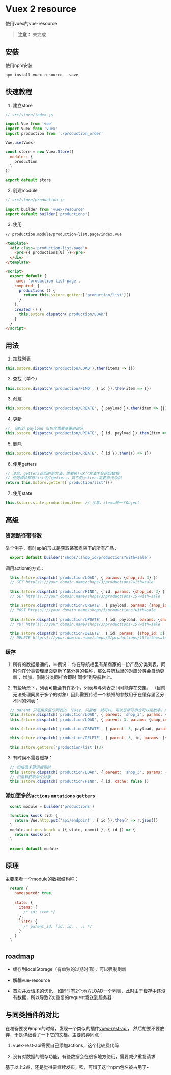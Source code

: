 
# Vuex 2 resource

使用vuex的vue-resource

> **注意：** 未完成



## 安装

使用npm安装
```shell
npm install vuex-resource --save
```


## 快速教程

1. 建立store

  ```js
  // src/store/index.js

  import Vue from 'vue'
  import Vuex from 'vuex'
  import production from './production_order'
  
  Vue.use(Vuex)
  
  const store = new Vuex.Store({
    modules: {
      production
    }
  })
  
  export default store
  ```

2. 创建module

  ```js
  // src/store/production.js

  import builder from 'vuex-resource'
  export default builder('productions')
  ```
  
3. 使用

  ```html
  // production.module/production-list.page/index.vue

  <template>
    <div class='production-list-page'>
      <pre>{{ productions[0] }}</pre>
    </div>
  </template>

  <script>
    export default {
      name: 'production-list-page',
      computed: {
        productions () {
          return this.$store.getters['production/list']()
        }
      },
      created () {
        this.$store.dispatch('production/LOAD')
      }
    }
  </script>
  ```

## 用法

1. 加载列表

  ```js
  this.$store.dispatch('production/LOAD').then(items => {})
  ```

2. 查找（单个）

  ```js
  this.$store.dispatch('production/FIND', { id }).then(item => {})
  ```

3. 创建

  ```js
  this.$store.dispatch('production/CREATE', { payload }).then(item => {})
  ```

4. 更新

  ```js
  // （建议）payload 仅包含需要变更的部分
  this.$store.dispatch('production/UPDATE', { id, payload }).then(item => {})
  ```

5. 删除

  ```js
  this.$store.dispatch('production/CREATE', { id }).then(() => {})
  ```

6. 使用getters

  ```js
  // 注意，getters返回的是方法，需要执行这个方法才会返回数据
  // 任何模块都有list这个getters，其它的getters需要自行添加
  return this.$store.getters['production/list']()
  ```

7. 使用state

  ```js
  this.$store.state.production.items // 注意，items是一个Object
  ```

## 高级

### 资源路径带参数

举个例子，有时api的形式是获取某家商店下的所有产品，
```js
  export default builder('shops/:shop_id/productions?with=sale')
```

调用action的方式：
```js
  this.$store.dispatch('production/LOAD', { params: {shop_id: 3} })
  // GET http(s)://your.domain.name/shops/3/productions?with=sale

  this.$store.dispatch('production/FIND', { id, params: {shop_id: 3} })
  // GET http(s)://your.domain.name/shops/3/productions/15?with=sale

  this.$store.dispatch('production/CREATE', { payload, params: {shop_id: 3} })
  // POST http(s)://your.domain.name/shops/3/productions?with=sale

  this.$store.dispatch('production/UPDATE', { id, payload, params: {shop_id: 3} })
  // PUT http(s)://your.domain.name/shops/3/productions/15?with=sale

  this.$store.dispatch('production/DELETE', { id, params: {shop_id: 3} })
  // DELETE http(s)://your.domain.name/shops/3/productions/15?with=sale
```

### 缓存

1. 所有的数据是通的，举例说：
   你在导航栏里有某商家的一份产品分类列表，同时你在分类管理里面更新了某分类的名称，那么导航栏里的对应分类会自动更新；
   增加、删除分类同样会即时'同步'到导航栏上。

2. 有些场景下，列表可能会有许多个，~~列表与与列表之间可能存在交集，~~
（目前无法处理同属于多个的对象）因此需要传递一个额外的参数用于在缓存里区分不同的列表：

```js
  // parent 只是用来区分列表的一个key，只要唯一就可以。可以是字符串也可以是数字，如
  this.$store.dispatch('production/LOAD', { parent: 'shop_3', params: {shop_id: 3} })
  this.$store.dispatch('production/LOAD', { parent: 3, params: {shop_id: 3} })

  this.$store.dispatch('production/CREATE', { parent: 3, payload, params: {shop_id: 3} })

  this.$store.dispatch('production/DELETE', { parent: 3, id, params: {shop_id: 3} })

  this.$store.getters['production/list'](3)
```

3. 有时候不需要缓存：

```js
  // 如根据关键词搜索时
  this.$store.dispatch('production/LOAD', { parent: 'shop_3', params: {keyword: 'xx'}, cache: false })
  // 如重新获取单个对象
  this.$store.dispatch('production/FIND', { id, cache: false })
```


### 添加更多的`actions` `mutations` `getters`
```js
  const module = builder('productions')

  function knock (id) {
    return Vue.http.put('api/endpoint', { id }).then(r => r.json())
  }
  module.actions.knock = ({ state, commit }, { id }) => {
    return knock(id)
  }

  export default module
```

## 原理
主要来看一个module的数据结构吧：
```js
  return {
    namespaced: true,

    state: {
      items: {
        /* id: item */
      },
      lists: {
        /* parent_id: [id, id, ...] */
      }
    }
  }
```

## roadmap

- 缓存到localStorage（有单独的过期时间），可以强制刷新

- 解耦vue-resource

- 首次并发请求的优化，如同时有2个地方LOAD一个列表，此时由于缓存中还没有数据，所以导致2次重复的request发送到服务器




## 与同类插件的对比

在准备要发布npm的时候，发现一个类似的插件[vuex-rest-api](https://www.npmjs.com/package/vuex-rest-api)，
然后想要不要放弃，于是详细看了一下它的文档。主要的异同点：

1. vuex-rest-api需要自己添加actions，这个比较费代码

2. 没有对数据的缓存功能，有些数据会在很多地方使用，需要减少重复请求

基于以上2点，还是觉得要继续发布。唉，可惜了这个npm包名被占用了~



